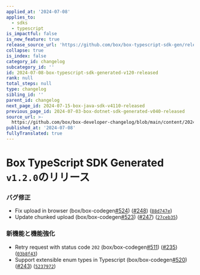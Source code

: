 ```yaml
---
applied_at: '2024-07-08'
applies_to:
  - sdks
  - typescript
is_impactful: false
is_new_feature: true
release_source_url: 'https://github.com/box/box-typescript-sdk-gen/releases/tag/v1.2.0'
collapse: true
is_index: false
category_id: changelog
subcategory_id: ''
id: 2024-07-08-box-typescript-sdk-generated-v120-released
rank: null
total_steps: null
type: changelog
sibling_id: ''
parent_id: changelog
next_page_id: 2024-07-15-box-java-sdk-v4110-released
previous_page_id: 2024-07-03-box-dotnet-sdk-generated-v040-released
source_url: >-
  https://github.com/box/box-developer-changelog/blob/main/content/2024/07-08-box-typescript-sdk-generated-v120-released.md
published_at: '2024-07-08'
fullyTranslated: true
---
```

# Box TypeScript SDK Generated `v1.2.0`のリリース

### バグ修正

* Fix upload in browser (box/box-codegen[#524][1]) ([#248][2]) ([`88d747e`][3])
* Update chunked upload (box/box-codegen[#523][4]) ([#247][5]) ([`27ceb35`][6])

### 新機能と機能強化

* Retry request with status code `202` (box/box-codegen[#511][7]) ([#235][8]) ([`03b8f43`][9])
* Support extensible enum types in Typescript (box/box-codegen[#520][10]) ([#243][11]) ([`5237972`][12])

[1]: https://github.com/box/box-typescript-sdk-gen/issues/524

[2]: https://github.com/box/box-typescript-sdk-gen/issues/248

[3]: https://github.com/box/box-typescript-sdk-gen/commit/88d747e0f03dfa3c2d6089257c6e8b5b635775e0

[4]: https://github.com/box/box-typescript-sdk-gen/issues/523

[5]: https://github.com/box/box-typescript-sdk-gen/issues/247

[6]: https://github.com/box/box-typescript-sdk-gen/commit/27ceb35e6444843eea9b7ec6923fe958c9a74571

[7]: https://github.com/box/box-typescript-sdk-gen/issues/511

[8]: https://github.com/box/box-typescript-sdk-gen/issues/235

[9]: https://github.com/box/box-typescript-sdk-gen/commit/03b8f4314ada5ef5596706b7599cc76565fe96a5

[10]: https://github.com/box/box-typescript-sdk-gen/issues/520

[11]: https://github.com/box/box-typescript-sdk-gen/issues/243

[12]: https://github.com/box/box-typescript-sdk-gen/commit/523797273bc08e3b22609ef0019432ab3e43c3ba
